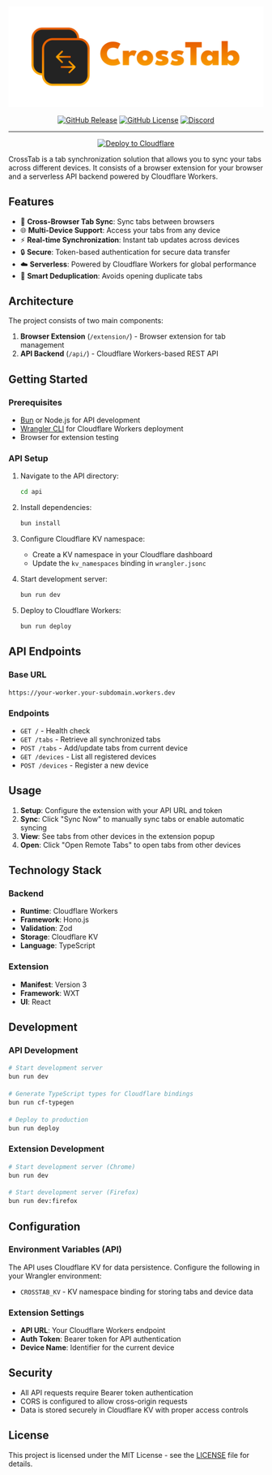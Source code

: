 ![CrossTab](./assets/logo.png)

<div align="center">

[![GitHub Release](https://img.shields.io/github/v/release/Lorenzo0111/CrossTab)](https://github.com/Lorenzo0111/CrossTab/releases/latest)
[![GitHub License](https://img.shields.io/github/license/Lorenzo0111/CrossTab)](LICENSE)
[![Discord](https://img.shields.io/discord/1088775598337433662)](https://discord.gg/HT47UQXBqG)

  <hr />

<a href="https://deploy.workers.cloudflare.com/?url=https://github.com/Lorenzo0111/CrossTab"><img height="32" src="https://deploy.workers.cloudflare.com/button" alt="Deploy to Cloudflare" /></a>

</div>

CrossTab is a tab synchronization solution that allows you to sync your tabs across different devices. It consists of a browser extension for your browser and a serverless API backend powered by Cloudflare Workers.

## Features

- 🔄 **Cross-Browser Tab Sync**: Sync tabs between browsers
- 🌐 **Multi-Device Support**: Access your tabs from any device
- ⚡ **Real-time Synchronization**: Instant tab updates across devices
- 🔒 **Secure**: Token-based authentication for secure data transfer
- ☁️ **Serverless**: Powered by Cloudflare Workers for global performance
- 🎯 **Smart Deduplication**: Avoids opening duplicate tabs

## Architecture

The project consists of two main components:

1. **Browser Extension** (`/extension/`) - Browser extension for tab management
2. **API Backend** (`/api/`) - Cloudflare Workers-based REST API

## Getting Started

### Prerequisites

- [Bun](https://bun.sh/) or Node.js for API development
- [Wrangler CLI](https://developers.cloudflare.com/workers/wrangler/) for Cloudflare Workers deployment
- Browser for extension testing

### API Setup

1. Navigate to the API directory:

   ```bash
   cd api
   ```

2. Install dependencies:

   ```bash
   bun install
   ```

3. Configure Cloudflare KV namespace:

   - Create a KV namespace in your Cloudflare dashboard
   - Update the `kv_namespaces` binding in `wrangler.jsonc`

4. Start development server:

   ```bash
   bun run dev
   ```

5. Deploy to Cloudflare Workers:
   ```bash
   bun run deploy
   ```

## API Endpoints

### Base URL

```
https://your-worker.your-subdomain.workers.dev
```

### Endpoints

- `GET /` - Health check
- `GET /tabs` - Retrieve all synchronized tabs
- `POST /tabs` - Add/update tabs from current device
- `GET /devices` - List all registered devices
- `POST /devices` - Register a new device

## Usage

1. **Setup**: Configure the extension with your API URL and token
2. **Sync**: Click "Sync Now" to manually sync tabs or enable automatic syncing
3. **View**: See tabs from other devices in the extension popup
4. **Open**: Click "Open Remote Tabs" to open tabs from other devices

## Technology Stack

### Backend

- **Runtime**: Cloudflare Workers
- **Framework**: Hono.js
- **Validation**: Zod
- **Storage**: Cloudflare KV
- **Language**: TypeScript

### Extension

- **Manifest**: Version 3
- **Framework**: WXT
- **UI**: React

## Development

### API Development

```bash
# Start development server
bun run dev

# Generate TypeScript types for Cloudflare bindings
bun run cf-typegen

# Deploy to production
bun run deploy
```

### Extension Development

```bash
# Start development server (Chrome)
bun run dev

# Start development server (Firefox)
bun run dev:firefox
```

## Configuration

### Environment Variables (API)

The API uses Cloudflare KV for data persistence. Configure the following in your Wrangler environment:

- `CROSSTAB_KV` - KV namespace binding for storing tabs and device data

### Extension Settings

- **API URL**: Your Cloudflare Workers endpoint
- **Auth Token**: Bearer token for API authentication
- **Device Name**: Identifier for the current device

## Security

- All API requests require Bearer token authentication
- CORS is configured to allow cross-origin requests
- Data is stored securely in Cloudflare KV with proper access controls

## License

This project is licensed under the MIT License - see the [LICENSE](LICENSE) file for details.